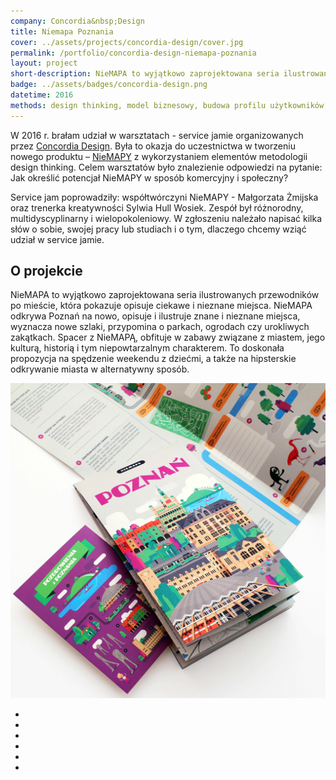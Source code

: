 ```yaml
---
company: Concordia&nbsp;Design
title: Niemapa Poznania
cover: ../assets/projects/concordia-design/cover.jpg
permalink: /portfolio/concordia-design-niemapa-poznania
layout: project
short-description: NieMAPA to wyjątkowo zaprojektowana seria ilustrowanych przewodników po mieście, która pokazuje opisuje ciekawe i&nbsp;nieznane miejsca
badge: ../assets/badges/concordia-design.png
datetime: 2016
methods: design thinking, model biznesowy, budowa profilu użytkowników, projektowanie, umiejętności twórczego rozwiązywania problemów, kreatywność
---
```


<p>W 2016&nbsp;r. brałam udział w&nbsp;warsztatach -&nbsp;service jamie organizowanych przez <a href="https://www.concordiadesign.pl">Concordia Design</a>. Była to okazja do uczestnictwa w&nbsp;tworzeniu nowego produktu –&nbsp;<a href="http://niemapa.pl/poznan/">NieMAPY</a> z&nbsp;wykorzystaniem elementów metodologii design thinking. Celem warsztatów było znalezienie odpowiedzi na pytanie: Jak określić potencjał NieMAPY w&nbsp;sposób komercyjny i&nbsp;społeczny?</p>

<p>Service jam poprowadziły: współtwórczyni NieMAPY -&nbsp;Małgorzata Żmijska oraz trenerka kreatywności Sylwia Hull Wosiek. Zespół był różnorodny, multidyscyplinarny i&nbsp;wielopokoleniowy. W&nbsp;zgłoszeniu należało napisać kilka słów o&nbsp;sobie, swojej pracy lub studiach i&nbsp;o&nbsp;tym, dlaczego chcemy wziąć udział w&nbsp;service jamie. </p>

<h2>O projekcie</h2>

<p>NieMAPA to wyjątkowo zaprojektowana seria ilustrowanych przewodników po mieście, która pokazuje opisuje ciekawe i&nbsp;nieznane miejsca. NieMAPA odkrywa Poznań na nowo, opisuje i&nbsp;ilustruje znane i&nbsp;nieznane miejsca, wyznacza nowe szlaki, przypomina o&nbsp;parkach, ogrodach czy urokliwych zakątkach. Spacer z&nbsp;NieMAPĄ, obfituje w&nbsp;zabawy związane z&nbsp;miastem, jego kulturą, historią i&nbsp;tym niepowtarzalnym charakterem. To doskonała propozycja na spędzenie weekendu z&nbsp;dziećmi, a&nbsp;także na hipsterskie odkrywanie miasta w&nbsp;alternatywny sposób.</p>

<div class="project-image">
	<img src="../assets/projects/concordia-design/original.jpg" />
</div>

<ul class="gallery">
	<li class="item" href="../assets/projects/concordia-design/1.jpg" style="background-image: url(../assets/projects/concordia-design/1.jpg);"></li>
	<li class="item" href="../assets/projects/concordia-design/2.jpg" style="background-image: url(../assets/projects/concordia-design/2.jpg);"></li>
	<li class="item" href="../assets/projects/concordia-design/3.jpg" style="background-image: url(../assets/projects/concordia-design/3.jpg);"></li>
	<li class="item" href="../assets/projects/concordia-design/4.jpg" style="background-image: url(../assets/projects/concordia-design/4.jpg);"></li>
	<li class="item" href="../assets/projects/concordia-design/5.jpg" style="background-image: url(../assets/projects/concordia-design/5.jpg);"></li>
	<li class="item" href="../assets/projects/concordia-design/6.jpg" style="background-image: url(../assets/projects/concordia-design/6.jpg);"></li>
</ul>
